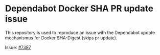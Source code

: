 # Dependabot Docker SHA PR update issue

This repository is used to reproduce an issue with the Dependabot update mechanismus for Docker SHA-Digest (skips pr
update).

Issue: [#7387](https://github.com/dependabot/dependabot-core/issues/7387)
